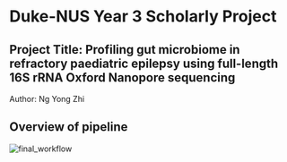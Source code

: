 # Duke-NUS Year 3 Scholarly Project 
## Project Title: Profiling gut microbiome in refractory paediatric epilepsy using full-length 16S rRNA Oxford Nanopore sequencing

Author: Ng Yong Zhi

## Overview of pipeline
![final_workflow](https://github.com/ngyz96/GSM6311/assets/41257178/ce65bca7-385e-498c-b15f-4d513b13ede2)

